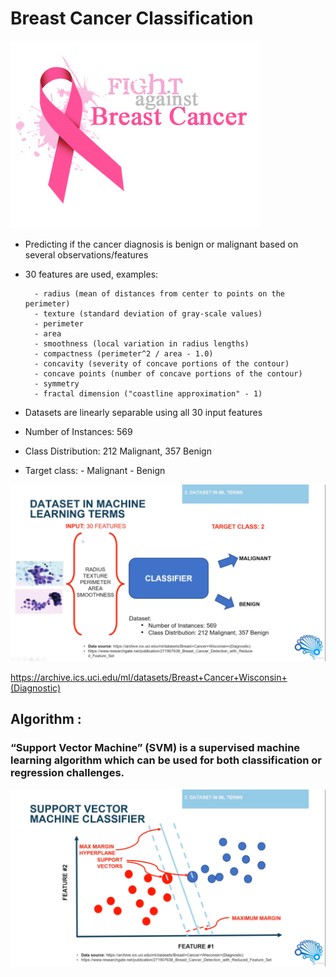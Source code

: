 # Breast Cancer Classification

![github-small](https://github.com/SaquibAnwar/breast-cancer-classification/blob/master/images/cancer.png?raw=truepng)


- Predicting if the cancer diagnosis is benign or malignant based on several observations/features
- 30 features are used, examples:

        - radius (mean of distances from center to points on the perimeter)
        - texture (standard deviation of gray-scale values)
        - perimeter
        - area
        - smoothness (local variation in radius lengths)
        - compactness (perimeter^2 / area - 1.0)
        - concavity (severity of concave portions of the contour)
        - concave points (number of concave portions of the contour)
        - symmetry
        - fractal dimension ("coastline approximation" - 1)

- Datasets are linearly separable using all 30 input features
- Number of Instances: 569
- Class Distribution: 212 Malignant, 357 Benign
- Target class:
         - Malignant
         - Benign


![github-small](https://github.com/SaquibAnwar/breast-cancer-classification/blob/master/images/img1.png?raw=truepng)

https://archive.ics.uci.edu/ml/datasets/Breast+Cancer+Wisconsin+(Diagnostic)



## Algorithm :

### “Support Vector Machine” (SVM) is a supervised machine learning algorithm which can be used for both classification or regression challenges.

![github-small](https://github.com/SaquibAnwar/breast-cancer-classification/blob/master/images/img2.png?raw=truepng)
